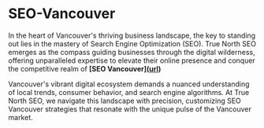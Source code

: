 # SEO-Vancouver
In the heart of Vancouver's thriving business landscape, the key to standing out lies in the mastery of Search Engine Optimization (SEO). True North SEO emerges as the compass guiding businesses through the digital wilderness, offering unparalleled expertise to elevate their online presence and conquer the competitive realm of **[SEO Vancouver]([url](https://truenorthseo.ca/
))** 

Vancouver's vibrant digital ecosystem demands a nuanced understanding of local trends, consumer behavior, and search engine algorithms. At True North SEO, we navigate this landscape with precision, customizing SEO Vancouver strategies that resonate with the unique pulse of the Vancouver market.
